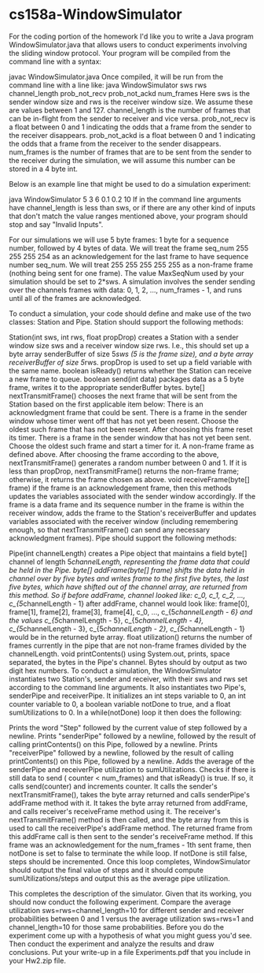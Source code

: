 # cs158a-WindowSimulator
For the coding portion of the homework I'd like you to write a Java program WindowSimulator.java that allows users to conduct experiments involving the sliding window protocol. Your program will be compiled from the command line with a syntax:

javac WindowSimulator.java
Once compiled, it will be run from the command line with a line like:
java WindowSimulator sws rws channel_length prob_not_recv prob_not_ackd num_frames
Here sws is the sender window size and rws is the receiver window size. We assume these are values between 1 and 127. channel_length is the number of frames that can be in-flight from the sender to receiver and vice versa. prob_not_recv is a float between 0 and 1 indicating the odds that a frame from the sender to the receiver disappears. prob_not_ackd is a float between 0 and 1 indicating the odds that a frame from the receiver to the sender disappears. num_frames is the number of frames that are to be sent from the sender to the receiver during the simulation, we will assume this number can be stored in a 4 byte int.

Below is an example line that might be used to do a simulation experiment:

java WindowSimulator 5 3 6 0.1 0.2 10 
If in the command line arguments have channel_length is less than sws, or if there are any other kind of inputs that don't match the value ranges mentioned above, your program should stop and say "Invalid Inputs".

For our simulations we will use 5 byte frames: 1 byte for a sequence number, followed by 4 bytes of data. We will treat the frame seq_num 255 255 255 254 as an acknowledgement for the last frame to have sequence number seq_num. We will treat 255 255 255 255 255 as a non-frame frame (nothing being sent for one frame). The value MaxSeqNum used by your simulation should be set to 2*sws. A simulation involves the sender sending over the channels frames with data: 0, 1, 2, ..., num_frames - 1, and runs until all of the frames are acknowledged.

To conduct a simulation, your code should define and make use of the two classes: Station and Pipe. Station should support the following methods:

Station(int sws, int rws, float propDrop) creates a Station with a sender window size sws and a receiver window size rws. I.e., this should set up a byte array senderBuffer of size 5*sws (5 is the frame size), and a byte array receiverBuffer of size 5*rws. propDrop is used to set up a field variable with the same name.
boolean isReady() returns whether the Station can receive a new frame to queue.
boolean send(int data) packages data as a 5 byte frame, writes it to the appropriate senderBuffer bytes.
byte[] nextTransmitFrame() chooses the next frame that will be sent from the Station based on the first applicable item below:
There is an acknowledgment frame that could be sent.
There is a frame in the sender window whose timer went off that has not yet been resent. Choose the oldest such frame that has not been resent. After choosing this frame reset its timer.
There is a frame in the sender window that has not yet been sent. Choose the oldest such frame and start a timer for it.
A non-frame frame as defined above.
After choosing the frame according to the above, nextTransmitFrame() generates a random number between 0 and 1. If it is less than propDrop, nextTransmitFrame() returns the non-frame frame; otherwise, it returns the frame chosen as above.
void receiveFrame(byte[] frame) if the frame is an acknowledgement frame, then this methods updates the variables associated with the sender window accordingly. If the frame is a data frame and its sequence number in the frame is within the receiver window, adds the frame to the Station's receiverBuffer and updates variables associated with the receiver window (including remembering enough, so that nextTransmitFrame() can send any necessary acknowledgment frames).
Pipe should support the following methods:

Pipe(int channelLength) creates a Pipe object that maintains a field byte[] channel of length 5*channelLength, representing the frame data that could be held in the Pipe.
byte[] addFrame(byte[] frame) shifts the data held in channel over by five bytes and writes frame to the first five bytes, the last five bytes, which have shifted out of the channel array, are returned from this method. So if before addFrame, channel looked like:
c_0, c_1, c_2, ..., c_{5*channelLength - 1}
after addFrame, channel would look like:
frame[0], frame[1], frame[2], frame[3], frame[4], c_0, ..., c_{5*channelLength - 6}
and the values c_{5*channelLength - 5}, c_{5*channelLength - 4}, c_{5*channelLength - 3}, c_{5*channelLength - 2}, c_{5*channelLength - 1} would be in the returned byte array.
float utilization() returns the number of frames currently in the pipe that are not non-frame frames divided by the channelLength.
void printContents() using System.out, prints, space separated, the bytes in the Pipe's channel. Bytes should by output as two digit hex numbers.
To conduct a simulation, the WindowSimulator instantiates two Station's, sender and receiver, with their sws and rws set according to the command line arguments. It also instantiates two Pipe's, senderPipe and receiverPipe. It initializes an int steps variable to 0, an int counter variable to 0, a boolean variable notDone to true, and a float sumUtilizations to 0. In a while(notDone) loop it then does the following:

Prints the word "Step" followed by the current value of step followed by a newline.
Prints "senderPipe" followed by a newline, followed by the result of calling printContents() on this Pipe, followed by a newline.
Prints "receiverPipe" followed by a newline, followed by the result of calling printContents() on this Pipe, followed by a newline.
Adds the average of the senderPipe and receiverPipe utilization to sumUtilizations.
Checks if there is still data to send ( counter < num_frames) and that isReady() is true. If so, it calls send(counter) and increments counter.
It calls the sender's nextTransmitFrame(), takes the byte array returned and calls senderPipe's addFrame method with it.
It takes the byte array returned from addFrame, and calls receiver's receiveFrame method using it.
The receiver's nextTransmitFrame() method is then called, and the byte array from this is used to call the receiverPipe's addFrame method.
The returned frame from this addFrame call is then sent to the sender's receiveFrame method. If this frame was an acknowledgement for the num_frames - 1th sent frame, then notDone is set to false to terminate the while loop.
If notDone is still false, steps should be incremented.
Once this loop completes, WindowSimulator should output the final value of steps and it should compute sumUtilizations/steps and output this as the average pipe utilization.

This completes the description of the simulator. Given that its working, you should now conduct the following experiment. Compare the average utilization sws=rws=channel_length=10 for different sender and receiver probabilities between 0 and 1 versus the average utilization sws=rws=1 and channel_length=10 for those same probabilities. Before you do the experiment come up with a hypothesis of what you might guess you'd see. Then conduct the experiment and analyze the results and draw conclusions. Put your write-up in a file Experiments.pdf that you include in your Hw2.zip file.
